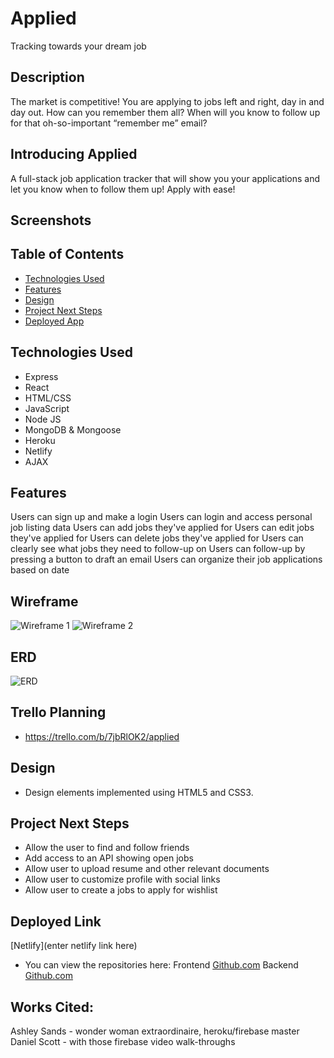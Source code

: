 # Applied
Tracking towards your dream job

## Description
The market is competitive! You are applying to jobs left and right, day in and day out. 
How can you remember them all? When will you know to follow up for that oh-so-important “remember me” email?

## Introducing Applied
A full-stack job application tracker that will show you your applications and let you know when to follow them up! Apply with ease!

## Screenshots

## Table of Contents
* [Technologies Used](#technologiesused)
* [Features](#features)
* [Design](#design)
* [Project Next Steps](#nextsteps)
* [Deployed App](#deployment)

## <a name="technologiesused"></a>Technologies Used
* Express
* React
* HTML/CSS
* JavaScript
* Node JS
* MongoDB & Mongoose
* Heroku
* Netlify
* AJAX


## Features
Users can sign up and make a login
Users can login and access personal job listing data
Users can add jobs they've applied for
Users can edit jobs they've applied for
Users can delete jobs they've applied for
Users can clearly see what jobs they need to follow-up on
Users can follow-up by pressing a button to draft an email
Users can organize their job applications based on date

## Wireframe
<img src="https://i.imgur.com/XNKuTMD.png" alt="Wireframe 1"/>
<img src="https://i.imgur.com/axNwws1.png" alt="Wireframe 2"/>

## ERD
<img src="https://i.imgur.com/FxsJBJV.png" alt="ERD"/>

## Trello Planning
* https://trello.com/b/7jbRlOK2/applied

## <a name="design"></a>Design
* Design elements implemented using HTML5 and CSS3. 


## <a name="nextsteps"></a>Project Next Steps
* Allow the user to find and follow friends
* Add access to an API showing open jobs
* Allow user to upload resume and other relevant documents
* Allow user to customize profile with social links
* Allow user to create a jobs to apply for wishlist

## <a name="deployment"></a>Deployed Link
[Netlify](enter netlify link here)

* You can view the repositories here:
Frontend
[Github.com](https://github.com/peterkimm/applied_frontend)
Backend
[Github.com](https://github.com/peterkimm/applied_backend)

    
## Works Cited:
Ashley Sands - wonder woman extraordinaire, heroku/firebase master
Daniel Scott - with those firebase video walk-throughs